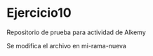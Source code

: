 # Ejercicio10
Repositorio de prueba para actividad de Alkemy


Se modifica el archivo en mi-rama-nueva
